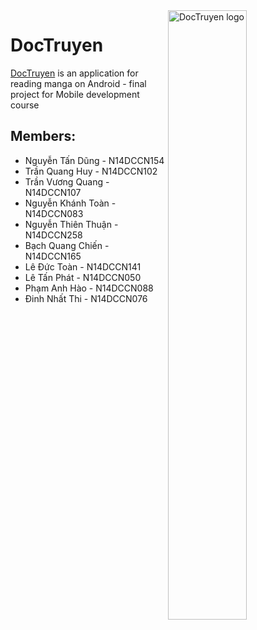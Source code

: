 ﻿
  <img src="http://pluspng.com/img-png/anime-png-anime-1280.png" alt="DocTruyen logo" title="DocTruyen" align="right" width="50%" height="50%"/>



# DocTruyen
[DocTruyen][doctruyen] is an application for reading manga on Android - final project for Mobile development course

## Members:
* Nguyễn Tấn Dũng - N14DCCN154
* Trần Quang Huy - N14DCCN102
* Trần Vương Quang - N14DCCN107
* Nguyễn Khánh Toàn - N14DCCN083
* Nguyễn Thiên Thuận - N14DCCN258
* Bạch Quang Chiến - N14DCCN165
* Lê Đức Toàn - N14DCCN141
* Lê Tấn Phát - N14DCCN050
* Phạm Anh Hào - N14DCCN088
* Đinh Nhất Thi - N14DCCN076



[doctruyen]: https://github.com/nhommotd14/doctruyen
